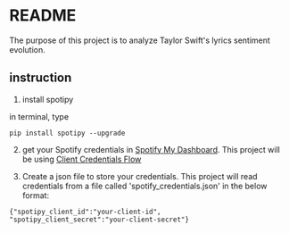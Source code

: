 # README

The purpose of this project is to analyze Taylor Swift's lyrics sentiment evolution.


## instruction

1. install spotipy

in terminal, type
````
pip install spotipy --upgrade
````

2. get your Spotify credentials in [Spotify My Dashboard](https://developer.spotify.com/dashboard). This project will be using [Client Credentials Flow](https://developer.spotify.com/documentation/web-api/tutorials/client-credentials-flow)

3. Create a json file to store your credentials. This project will read credentials from a file called 'spotify_credentials.json' in the below format:
````
{"spotipy_client_id":"your-client-id",
"spotipy_client_secret":"your-client-secret"}

````

